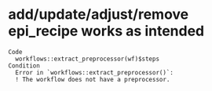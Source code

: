 # add/update/adjust/remove epi_recipe works as intended

    Code
      workflows::extract_preprocessor(wf)$steps
    Condition
      Error in `workflows::extract_preprocessor()`:
      ! The workflow does not have a preprocessor.

